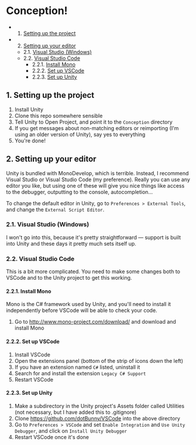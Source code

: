 # Conception!

<!-- vscode-markdown-toc -->
* 1. [Setting up the project](#Settinguptheproject-0)
* 2. [Setting up your editor](#Settingupyoureditor-1)
	* 2.1. [Visual Studio (Windows)](#VisualStudioWindows-2)
	* 2.2. [Visual Studio Code](#VisualStudioCode-3)
		* 2.2.1. [Install Mono](#InstallMono-4)
		* 2.2.2. [Set up VSCode](#SetupVSCode-5)
		* 2.2.3. [Set up Unity](#SetupUnity-6)

<!-- /vscode-markdown-toc -->

##  1. <a name='Settinguptheproject-0'></a>Setting up the project

1. Install Unity
2. Clone this repo somewhere sensible
3. Tell Unity to Open Project, and point it to the `Conception` directory
4. If you get messages about non-matching editors or reimporting (I'm using an older version of Unity), say yes to everything
5. You're done!

##  2. <a name='Settingupyoureditor-1'></a>Setting up your editor

Unity is bundled with MonoDevelop, which is terrible. Instead, I recommend Visual Studio or Visual Studio Code (my preference). Really you can use any editor you like, but using one of these will give you nice things like access to the debugger, outputting to the console, autocompletion...

To change the default editor in Unity, go to `Preferences > External Tools`, and change the `External Script Editor`.

###  2.1. <a name='VisualStudioWindows-2'></a>Visual Studio (Windows)

I won't go into this, because it's pretty straightforward — support is built into Unity and these days it pretty much sets itself up.

###  2.2. <a name='VisualStudioCode-3'></a>Visual Studio Code

This is a bit more complicated. You need to make some changes both to VSCode and to the Unity project to get this working.

####  2.2.1. <a name='InstallMono-4'></a>Install Mono
Mono is the C# framework used by Unity, and you'll need to install it independently before VSCode will be able to check your code.

1. Go to <http://www.mono-project.com/download/> and download and install Mono

####  2.2.2. <a name='SetupVSCode-5'></a>Set up VSCode
1. Install VSCode
2. Open the extensions panel (bottom of the strip of icons down the left)
3. If you have an extension named `C#` listed, uninstall it
4. Search for and install the extension `Legacy C# Support`
5. Restart VSCode

####  2.2.3. <a name='SetupUnity-6'></a>Set up Unity
1. Make a subdirectory in the Unity project's Assets folder called Utilities (not necessary, but I have added this to .gitignore)
2. Clone <https://github.com/dotBunny/VSCode> into the above directory
3. Go to `Preferences > VSCode` and set `Enable Integration` and `Use Unity Debugger`, and click on `Install Unity Debugger`
4. Restart VSCode once it's done